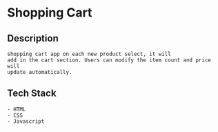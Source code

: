 # Shopping Cart

## Description

    shopping cart app on each new product select, it will 
    add in the cart section. Users can modify the item count and price will 
    update automatically.

## Tech Stack

    - HTML
    - CSS
    - Javascript

